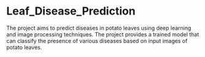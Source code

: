 # Leaf_Disease_Prediction
The project aims to predict diseases in potato leaves using deep learning and image processing techniques. The project provides a trained model that can classify the presence of various diseases based on input images of potato leaves.
